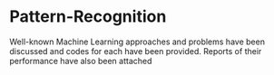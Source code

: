 # Pattern-Recognition
Well-known Machine Learning approaches and problems have been discussed and codes for each have been provided. Reports of their performance have also been attached

